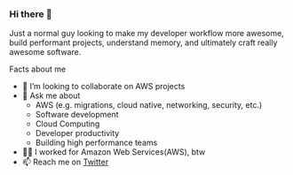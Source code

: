 ### Hi there 👋


Just a normal guy looking to make my developer workflow more awesome, build performant
projects, understand memory, and ultimately craft really awesome software.

Facts about me


* 👯 I’m looking to collaborate on AWS projects
* 💬 Ask me about
  * AWS (e.g. migrations, cloud native, networking, security, etc.)
  * Software development
  * Cloud Computing
  * Developer productivity
  * Building high performance teams
* 👨‍💻 I worked for Amazon Web Services(AWS), btw
* 📫 Reach me on [Twitter](https://twitter.com/bobtechinsider)
